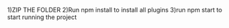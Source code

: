 1)ZIP THE FOLDER
2)Run npm install to install all plugins
3)run npm start to start running the project 